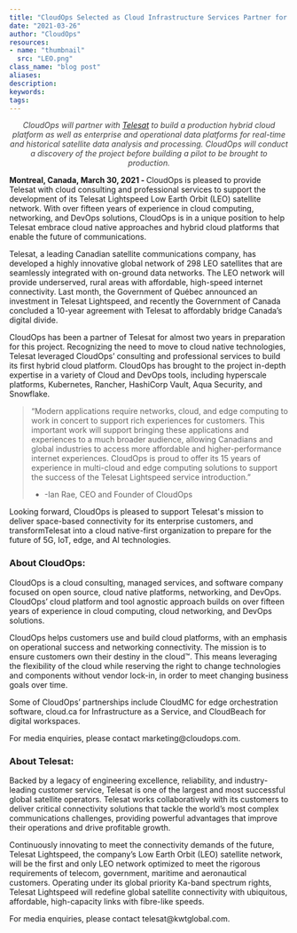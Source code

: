 ```yaml
---
title: "CloudOps Selected as Cloud Infrastructure Services Partner for the Development of Telesat Lightspeed LEO Network"
date: "2021-03-26"
author: "CloudOps"
resources:
- name: "thumbnail"
  src: "LEO.png"
class_name: "blog post"
aliases:
description:
keywords:
tags:
---
```


<p style="text-align: center;"><i style="color: #404040;">CloudOps will partner with <a href="https://www.telesat.com/">Telesat</a> to build a production hybrid cloud platform as well as enterprise and operational data platforms for real-time and historical satellite data analysis and processing. CloudOps will conduct a discovery of the project before building a pilot to be brought to production.</i></p>

<p><b>Montreal, Canada, March 30, 2021 - </b>CloudOps is pleased to provide Telesat with cloud consulting and professional services to support the development of its Telesat Lightspeed Low Earth Orbit (LEO) satellite network. With over fifteen years of experience in cloud computing, networking, and DevOps solutions, CloudOps is in a unique position to help Telesat embrace cloud native approaches and hybrid cloud platforms that enable the future of communications.</p>

<p>Telesat, a leading Canadian satellite communications company, has developed a highly innovative global network of 298 LEO satellites that are seamlessly integrated with on-ground data networks. The LEO network will provide underserved, rural areas with affordable, high-speed internet connectivity.  Last month, the Government of Québec announced an investment in Telesat Lightspeed, and recently the Government of Canada concluded a 10-year agreement with Telesat to affordably bridge Canada’s digital divide.</p>

<p>CloudOps has been a partner of Telesat for almost two years in preparation for this project. Recognizing the need to move to cloud native technologies, Telesat leveraged CloudOps’ consulting and professional services to build its first hybrid cloud platform. CloudOps has brought to the project in-depth expertise in a variety of Cloud and DevOps tools, including hyperscale platforms, Kubernetes, Rancher, HashiCorp Vault, Aqua Security, and Snowflake.</p>

<blockquote>
<p>“Modern applications require networks, cloud, and edge computing to work in concert to support rich experiences for customers. This important work will support bringing these applications and experiences to a much broader audience, allowing Canadians and global industries to access more affordable and higher-performance internet experiences. CloudOps is proud to offer its 15 years of experience in multi-cloud and edge computing solutions to support the success of the Telesat Lightspeed service introduction.”

- -Ian Rae, CEO and Founder of CloudOps</p>
</blockquote>

<p>Looking forward, CloudOps is pleased to support Telesat's mission to deliver space-based connectivity for its enterprise customers, and transformTelesat into a cloud native-first organization to prepare for the future of 5G, IoT, edge, and AI technologies.</p>

<h3>About CloudOps:</h3>

<p>CloudOps is a cloud consulting, managed services, and software company focused on open source, cloud native platforms, networking, and DevOps. CloudOps’ cloud platform and tool agnostic approach builds on over fifteen years of experience in cloud computing, cloud networking, and DevOps solutions.</p>

<p>CloudOps helps customers use and build cloud platforms, with an emphasis on operational success and networking connectivity. The mission is to ensure customers own their destiny in the cloud™. This means leveraging the flexibility of the cloud while reserving the right to change technologies and components without vendor lock-in, in order to meet changing business goals over time.</p>

<p>Some of CloudOps’ partnerships include CloudMC for edge orchestration software, cloud.ca for Infrastructure as a Service, and CloudBeach for digital workspaces.</p>

<p>For media enquiries, please contact marketing@cloudops.com.</p>

<h3>About Telesat:</h3>

<p>Backed by a legacy of engineering excellence, reliability, and industry-leading customer service, Telesat is one of the largest and most successful global satellite operators. Telesat works collaboratively with its customers to deliver critical connectivity solutions that tackle the world’s most complex communications challenges, providing powerful advantages that improve their operations and drive profitable growth.</p>

<p>Continuously innovating to meet the connectivity demands of the future, Telesat Lightspeed, the company’s Low Earth Orbit (LEO) satellite network, will be the first and only LEO network optimized to meet the rigorous requirements of telecom, government, maritime and aeronautical customers. Operating under its global priority Ka-band spectrum rights, Telesat Lightspeed will redefine global satellite connectivity with ubiquitous, affordable, high-capacity links with fibre-like speeds.</p>

<p>For media enquiries, please contact telesat@kwtglobal.com.</p>